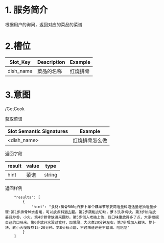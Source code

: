 # 1. 服务简介

根据用户的询问，返回对应的菜品的菜谱

# 2.槽位

| **Slot\_Key** | **Description** | **Example** |
| --- | --- | --- |
| dish\_name | 菜品的名称 | 红烧排骨 |

# 3.意图

\/GetCook

获取菜谱

| **Slot Semantic Signatures** | **Example** |
| --- | --- |
| &lt;dish\_name&gt; | 红烧排骨怎么做 |

返回字段

| **result** | **value** | **type** |
| --- | --- | --- |
| hint | 菜谱 | string |

返回样例

```
    "results": [
        {
            "hint": "食材:排骨500g白萝卜半个藕半节葱姜蒜适量料酒适量老抽适量步骤:第1步排骨焯水备用，可以放点料酒去腥。第2步藕削皮切块，萝卜洗净切块。第3步热油放姜蒜炒香，小火。第4步排骨放进来翻炒。第5步倒入老抽上色，我口味重放得多了点，大家根据自己的口味来。第6步放开水没过食材，加葱段，大火煮20分钟左右。第7步后加入藕块、萝卜块，转小火慢慢熬15-20分钟。第8步有点暗，不过味道还是不错滴。哈哈哈"
        }
    ]
```

